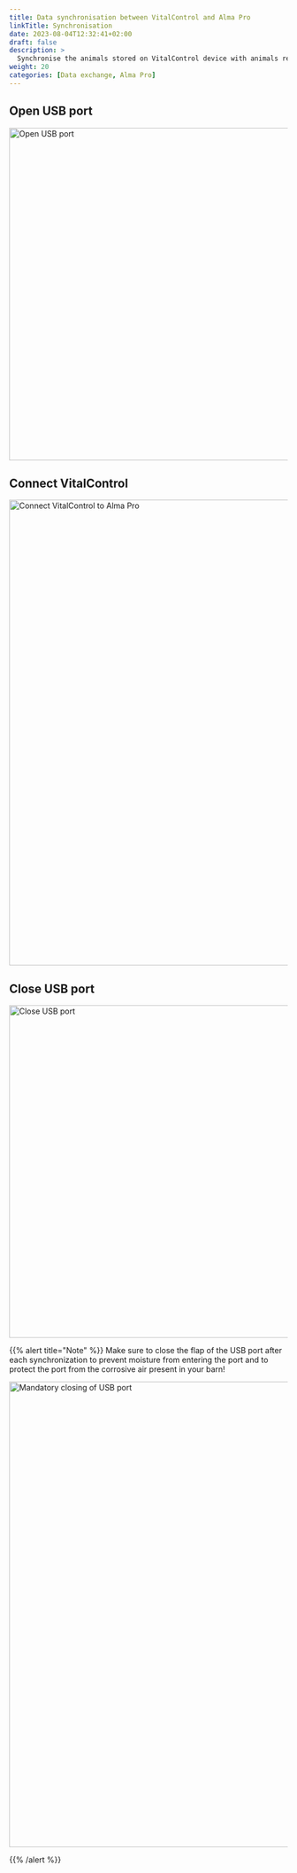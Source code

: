```yaml
---
title: Data synchronisation between VitalControl and Alma Pro
linkTitle: Synchronisation
date: 2023-08-04T12:32:41+02:00
draft: false
description: >
  Synchronise the animals stored on VitalControl device with animals registered on the automatic feeder and transfer measured values recorded with VitalControl device to the feeder for evaluation purposes and better visualisation.
weight: 20
categories: [Data exchange, Alma Pro]
---
```

## Open USB port

<img src="/images/synchronisation/open-usb-slot.svg" width="600" align="bottom" alt="Open USB port" title="Open USB port" />

## Connect VitalControl

<img src="/images/synchronisation/connect-vitalcontrol-alma_pro.svg" width="840" align="bottom" alt="Connect VitalControl to Alma Pro" title="Connection VitalControl Alma Pro" />

## Close USB port

<img src="/images/synchronisation/close-usb-slot.svg" width="600" align="bottom" alt="Close USB port" title="Close USB port" />

{{% alert title="Note" %}}
Make sure to close the flap of the USB port after each synchronization to prevent moisture from entering the port and to protect the port from the corrosive air present in your barn!

<img src="/images/synchronisation/info-close-usb-mandatory.svg" width="840" align="bottom" alt="Mandatory closing of USB port" title="Closing of USB port" />

{{% /alert %}}
